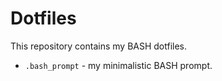 # Dotfiles

This repository contains my BASH dotfiles.

- `.bash_prompt` - my minimalistic BASH prompt.

